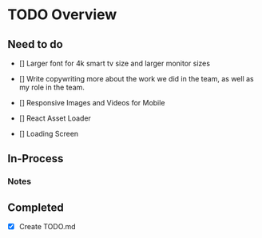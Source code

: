 # TODO Overview

## Need to do

- [] Larger font for 4k smart tv size and larger monitor sizes

- [] Write copywriting more about the work we did in the team, as well as my role in the team.

- [] Responsive Images and Videos for Mobile
- [] React Asset Loader
- [] Loading Screen


## In-Process

### Notes

## Completed

- [x] Create TODO.md
